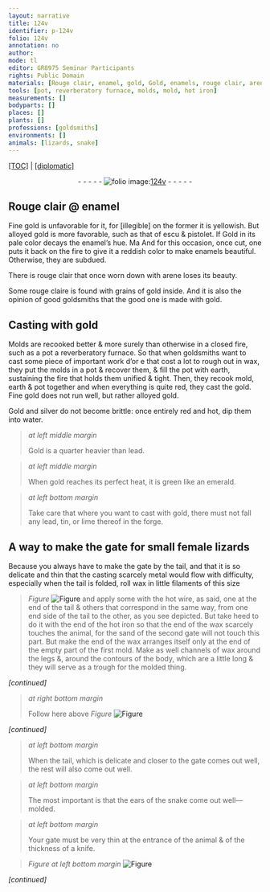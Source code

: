 ```yaml
---
layout: narrative
title: 124v
identifier: p-124v
folio: 124v
annotation: no
author:
mode: tl
editor: GR8975 Seminar Participants
rights: Public Domain
materials: [Rouge clair, enamel, gold, Gold, enamels, rouge clair, arene, rouge claire, or, earth, silver, water, lead, emerald, tin, lime, wax, wire]
tools: [pot, reverberatory furnace, molds, mold, hot iron]
measurements: []
bodyparts: []
places: []
plants: []
professions: [goldsmiths]
environments: []
animals: [lizards, snake]
---
```


<p><a href="{{ site.baseurl }}/translation/">[TOC]</a> | <a href="{{ site.baseurl }}/_texts/p-124v_tc.md/">[diplomatic]</a></p><div class="folio" align="center">- - - - - <a href="http://gallica.bnf.fr/ark:/12148/btv1b10500001g/f254.image" target="_blank"><img src="https://cu-mkp.github.io/2017-workshop-edition/assets/photo-icon.png" alt="folio image: " style="display:inline-block; margin-bottom:-3px;"/>124v</a> - - - - - </div>  
  

## <span class="m">Rouge clair</span> @ <span class="add"><span class="m">enamel</span></span>

 
Fine <span class="m">gold</span> is unfavorable for it, for <span class="del">[illegible]</span> on the former it is yellowish. But alloyed <span class="m">gold</span> is more favorable, such as that of <span class="cn">escu</span> & <span class="cn">pistolet</span>. <span class="del">If</span> <span class="m">Gold</span> in its pale color decays the <span class="m">enamel</span>’s hue. <span class="del">Ma</span> And for this occasion, once cut, one puts it back on the fire to give it a reddish color to make <span class="m">enamels</span> beautiful. Otherwise, they are subdued.
 
There is <span class="m">rouge clair</span> that once worn down with <span class="m">arene</span> loses its beauty.
 
Some <span class="m">rouge claire</span> is found with grains of <span class="m">gold</span> inside. And it is also the opinion of good <span class="pro">goldsmiths</span> that the good one is made with <span class="m">gold</span>.
 
 
  

## Casting with <span class="m">gold</span>

 
Molds are recooked better & more surely than otherwise in a closed fire, such as a <span class="del"><span class="tl">pot</span></span> a <span class="tl">reverberatory furnace</span>. So that when goldsmiths want to cast some piece of important work <span class="del">d’<span class="m">or</span> e</span> that cost a lot to rough out in wax, they put the <span class="tl">molds</span> in a <span class="tl">pot</span> & recover them, & fill the pot with earth, sustaining the fire that holds them unified & tight. Then, they recook <span class="tl">mold</span>, <span class="m">earth</span> & <span class="tl">pot</span> together and when everything is quite red, they cast the <span class="m">gold</span>. Fine <span class="m">gold</span> does not run well, but rather alloyed <span class="m">gold</span>.
 
<span class="m">Gold</span> and <span class="m">silver</span> do not become brittle: once entirely red and hot, dip them into <span class="m">water</span>.
 
> *at left middle margin*
> 
> 
>   <span class="m">Gold</span> is a quarter heavier than <span class="m">lead</span>.
 
> *at left middle margin*
> 
> 
>   When <span class="m">gold</span> reaches its perfect heat, it is green like an <span class="m">emerald</span>.
 
> *at left bottom margin*
> 
> 
>   Take care that where you want to cast with <span class="m">gold</span>, there must not fall any <span class="m">lead</span>, <span class="m">tin</span>, or <span class="m">lime</span> thereof in the forge.
 
 
  

## A way to make the gate for small female <span class="al">lizards</span>

 
Because you always have to make the gate by the tail, and that it is so delicate and thin that the <span class="del">casting scarcely</span> metal would flow with difficulty, especially when the tail is folded, roll <span class="m">wax</span> in little filaments of this size 
> *Figure*
> <a href="https://drive.google.com/open?id=0B9-oNrvWdlO5dWU4UEtpX0hBV0k" target="_blank"><img src="https://cu-mkp.github.io/GR8975-edition/assets/photo-icon.png" alt="Figure" style="display:inline-block; margin-bottom:-3px;"/></a>
 and apply some with the hot <span class="m">wire</span>, as said, one at the end of the tail & others that correspond in the same way, from one <span class="del">end</span> <span class="add">side</span> of the tail to the other, as you see depicted. But take heed to do it with the end of the <span class="tl">hot iron</span> so that the end of the <span class="m">wax</span> scarcely touches the animal, for the sand of the second gate will not touch this part. But make the end of the <span class="m">wax</span> arranges itself only at the end of the empty part of the first mold. Make as well channels of <span class="m">wax</span> around the legs &, around the contours of the body, which are a little long & they will serve as a trough for the molded thing.
 
*[continued]*
 
> *at right bottom margin*
> 
> 
>   <span class="add">Follow here above</span> 
> *Figure*
> <a href="https://drive.google.com/open?id=0B9-oNrvWdlO5STY2ZEpOSXFVWXc" target="_blank"><img src="https://cu-mkp.github.io/GR8975-edition/assets/photo-icon.png" alt="Figure" style="display:inline-block; margin-bottom:-3px;"/></a>
 
 
*[continued]*
 
> *at left bottom margin*
> 
> 
>   When the tail, which is delicate and closer to the gate comes out well, the rest will also come out well.
 
> *at left bottom margin*
> 
> 
>   The most important is that the ears of the <span class="al">snake</span> come out well—molded.
 
> *at left bottom margin*
> 
> 
>   Your gate must be very thin at the entrance of the animal & of the thickness of a knife.
 
> *Figure*
> *at left bottom margin*
> <a href="https://drive.google.com/open?id=0B9-oNrvWdlO5aGQ0OTFCTklrQ0k" target="_blank"><img src="https://cu-mkp.github.io/GR8975-edition/assets/photo-icon.png" alt="Figure" style="display:inline-block; margin-bottom:-3px;"/></a>
 
*[continued]*
 
